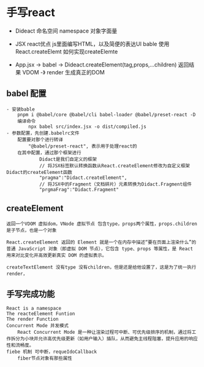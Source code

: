 # 手写react
- Dideact
    命名空间 namespace
    对象字面量

- JSX react优点
    js里面编写HTML，以及简便的表达UI
    bable 使用React.createElemt
    如何实现createElemte

- App.jsx -> babel -> Dideact.createElement(tag,props,...children)
    返回结果 VDOM
-》 render 生成真正的DOM


## babel 配置
    - 安装bable
        pnpm i @babel/core @babel/cli babel-loader @babel/preset-react -D
        编译命令
            npx babel src/index.jsx -o dist/compiled.js
    - 参数配置，先创建.babelrc文件
        配置要对那个进行转译
            "@babel/preset-react", 表示用于处理react的
        在其中配置，通过那个框架进行 
                Didact是我们自定义的框架
                // 将JSX标签默认转换函数从React.createElement修改为自定义框架Didact的createElement函数
                "pragma":"Didact.createElement", 
                // 将JSX中的Fragment（文档碎片）元素转换为Didact.Fragment组件
                "prgmaFrag":"Didact.Fragment"

## createElement
    返回一个VDOM 虚拟dom，VNode 虚拟节点 包含type，props两个属性，props.children是子节点，也是一个对象

    React.createElement 返回的 Element 就是一个在内存中描述“要在页面上渲染什么”的普通 JavaScript 对象（即虚拟 DOM 节点），它包含 type、props 等属性，是 React 用来对比变化并高效更新真实 DOM 的虚拟表示。

    createTextElement 没有type 没有children，但是还是给他设置了，这是为了统一执行render，

## 手写完成功能
    React is a namespace
    The reacteElement Funtion
    The render Function
    Concurrent Mode 并发模式
        React Concurrent Mode 是一种让渲染过程可中断、可优先级排序的机制，通过将工作拆分为小块并允许高优先级更新（如用户输入）插队，从而避免主线程阻塞，提升应用的响应性和流畅度。
    fiebe 机制 可中断，requeIdoCallback
        fiber节点对象有那些属性